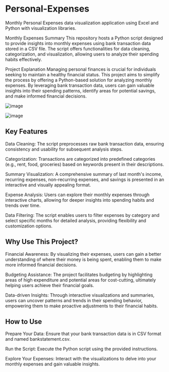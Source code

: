 # Personal-Expenses
Monthly Personal Expenses data visualization application using Excel and Python with visualization libraries.

Monthly Expenses Summary
This repository hosts a Python script designed to provide insights into monthly expenses using bank transaction data stored in a CSV file. The script offers functionalities for data cleaning, categorization, and visualization, allowing users to analyze their spending habits effectively.

Project Explanation
Managing personal finances is crucial for individuals seeking to maintain a healthy financial status. This project aims to simplify the process by offering a Python-based solution for analyzing monthly expenses. By leveraging bank transaction data, users can gain valuable insights into their spending patterns, identify areas for potential savings, and make informed financial decisions.

![image](https://github.com/Sreshta05/Personal-Expenses/assets/76899515/49ef0126-dcd6-4949-b13f-0ab0cbf0e0c7)

![image](https://github.com/Sreshta05/Personal-Expenses/assets/76899515/6849d7e9-1c32-415a-b230-c1d4401e2cfe)


## Key Features

 Data Cleaning: The script preprocesses raw bank transaction data, ensuring consistency and usability for subsequent analysis steps.

 Categorization: Transactions are categorized into predefined categories (e.g., rent, food, groceries) based on keywords present in their descriptions.
 
 Summary Visualization: A comprehensive summary of last month's income, recurring expenses, non-recurring expenses, and savings is presented in an interactive and visually appealing format.
 
 Expense Analysis: Users can explore their monthly expenses through interactive charts, allowing for deeper insights into spending habits and trends over time.
 
 Data Filtering: The script enables users to filter expenses by category and select specific months for detailed analysis, providing flexibility and customization options.

 

## Why Use This Project?

 Financial Awareness: By visualizing their expenses, users can gain a better understanding of where their money is being spent, enabling them to make more informed financial decisions.
 
 Budgeting Assistance: The project facilitates budgeting by highlighting areas of high expenditure and potential areas for cost-cutting, ultimately helping users achieve their financial goals.
 
 Data-driven Insights: Through interactive visualizations and summaries, users can uncover patterns and trends in their spending behavior, empowering them to make proactive adjustments to their financial habits.



## How to Use

 Prepare Your Data: Ensure that your bank transaction data is in CSV format and named bankstatement.csv.
 
 Run the Script: Execute the Python script using the provided instructions.
 
 Explore Your Expenses: Interact with the visualizations to delve into your monthly expenses and gain valuable insights.
